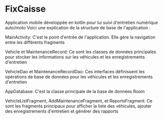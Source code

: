 # FixCaisse
Application mobile développée en kotlin pour lui suivi d'entretien numérique auto/moto
Voici une explication de la structure de base de l'application :

MainActivity: C'est le point d'entrée de l'application. Elle gère la navigation entre les différents fragments

Vehicle et MaintenanceRecord: Ce sont les classes de données principales pour stocker les informations sur les véhicules et les enregistrements d'entretien

VehicleDao et MaintenanceRecordDao: Ces interfaces définissent les opérations de base de données pour les véhicules et les enregistrements d'entretien

AppDatabase: C'est la classe principale de la base de données Room

VehicleListFragment, AddMaintenanceFragment, et ReportsFragment: Ce sont les fragments principaux pour afficher la liste des véhicules, ajouter des enregistrements d'entretien et générer des rapports
